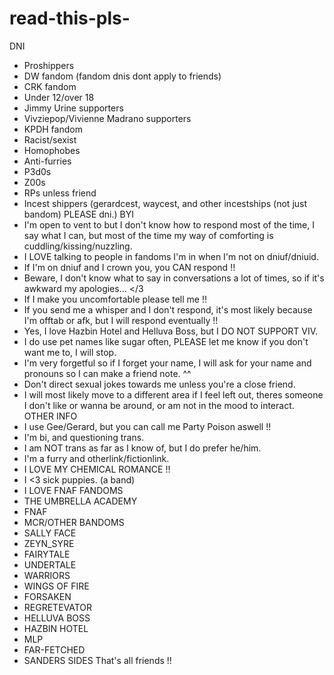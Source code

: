 # read-this-pls-
DNI
- Proshippers
- DW fandom (fandom dnis dont apply to friends)
- CRK fandom 
- Under 12/over 18
- Jimmy Urine supporters
- Vivziepop/Vivienne Madrano supporters
- KPDH fandom
- Racist/sexist
- Homophobes
- Anti-furries
- P3d0s
- Z00s
- RPs unless friend
- Incest shippers (gerardcest, waycest, and other incestships (not just bandom) PLEASE dni.)
BYI
- I'm open to vent to but I don't know how to respond most of the time, I say what I can, but most of the time my way of comforting is cuddling/kissing/nuzzling.
- I LOVE talking to people in fandoms I'm in when I'm not on dniuf/dniuid.
- If I'm on dniuf and I crown you, you CAN respond !!
- Beware, I don't know what to say in conversations a lot of times, so if it's awkward my apologies... </3
- If I make you uncomfortable please tell me !!
- If you send me a whisper and I don't respond, it's most likely because I'm offtab or afk, but I will respond eventually !!
- Yes, I love Hazbin Hotel and Helluva Boss, but I DO NOT SUPPORT VIV.
- I do use pet names like sugar often, PLEASE let me know if you don't want me to, I will stop.
- I'm very forgetful so if I forget your name, I will ask for your name and pronouns so I can make a friend note. ^^
- Don't direct sexual jokes towards me unless you're a close friend.
- I will most likely move to a different area if I feel left out, theres someone I don't like or wanna be around, or am not in the mood to interact.
OTHER INFO
- I use Gee/Gerard, but you can call me Party Poison aswell !!
- I'm bi, and questioning trans.
- I am NOT trans as far as I know of, but I do prefer he/him.
- I'm a furry and otherlink/fictionlink.
- I LOVE MY CHEMICAL ROMANCE !!
- I <3 sick puppies. (a band)
- I LOVE FNAF
FANDOMS
- THE UMBRELLA ACADEMY
- FNAF
- MCR/OTHER BANDOMS
- SALLY FACE
- ZEYN_SYRE
- FAIRYTALE
- UNDERTALE
- WARRIORS
- WINGS OF FIRE
- FORSAKEN
- REGRETEVATOR
- HELLUVA BOSS
- HAZBIN HOTEL
- MLP
- FAR-FETCHED
- SANDERS SIDES
That's all friends !!
